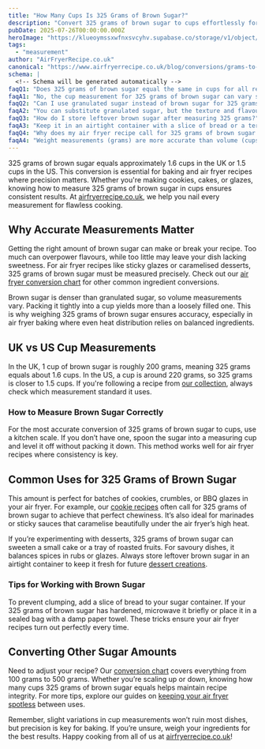 ```yaml
---
title: "How Many Cups Is 325 Grams of Brown Sugar?"
description: "Convert 325 grams of brown sugar to cups effortlessly for perfect baking results. Get precise measurements and air fryer tips here."
pubDate: 2025-07-26T00:00:00.000Z
heroImage: "https://klueoymssxwfnxsvcyhv.supabase.co/storage/v1/object/public/Shmucket/how-many-cups-is-325-grams-of-brown-sugar.webp"
tags:
  - "measurement"
author: "AirFryerRecipe.co.uk"
canonical: "https://www.airfryerrecipe.co.uk/blog/conversions/grams-to-cups/how-many-cups-is-325-grams-of-brown-sugar"
schema: |
  <!-- Schema will be generated automatically -->
faqQ1: "Does 325 grams of brown sugar equal the same in cups for all recipes?"
faqA1: "No, the cup measurement for 325 grams of brown sugar can vary slightly depending on how tightly it’s packed. For baking or air fryer recipes where precision matters, weighing is best. Our conversion guide provides averages for both UK and US cups."
faqQ2: "Can I use granulated sugar instead of brown sugar for 325 grams?"
faqA2: "You can substitute granulated sugar, but the texture and flavour will differ. Brown sugar adds moisture and a caramel note, which is why many air fryer recipes specify it. If swapping, adjust liquids slightly to compensate."
faqQ3: "How do I store leftover brown sugar after measuring 325 grams?"
faqA3: "Keep it in an airtight container with a slice of bread or a terra cotta disc to prevent hardening. If it clumps, revive it by microwaving for 10-second intervals or using the damp paper towel method."
faqQ4: "Why does my air fryer recipe call for 325 grams of brown sugar instead of cups?"
faqA4: "Weight measurements (grams) are more accurate than volume (cups), especially in baking. Air fryers cook quickly, so balanced ingredients ensure even results. Always follow the recipe’s preferred measurement for best outcomes."
---
```

<p>325 grams of brown sugar equals approximately 1.6 cups in the UK or 1.5 cups in the US. This conversion is essential for baking and air fryer recipes where precision matters. Whether you're making cookies, cakes, or glazes, knowing how to measure 325 grams of brown sugar in cups ensures consistent results. At <a href=https://www.airfryerrecipe.co.uk>airfryerrecipe.co.uk</a>, we help you nail every measurement for flawless cooking.</p>  

<h2>Why Accurate Measurements Matter</h2>  
<p>Getting the right amount of brown sugar can make or break your recipe. Too much can overpower flavours, while too little may leave your dish lacking sweetness. For air fryer recipes like sticky glazes or caramelised desserts, 325 grams of brown sugar must be measured precisely. Check out our <a href=https://www.airfryerrecipe.co.uk/air-fryer-conversion-chart>air fryer conversion chart</a> for other common ingredient conversions.</p>  

<p>Brown sugar is denser than granulated sugar, so volume measurements vary. Packing it tightly into a cup yields more than a loosely filled one. This is why weighing 325 grams of brown sugar ensures accuracy, especially in air fryer baking where even heat distribution relies on balanced ingredients.</p>  

<h2>UK vs US Cup Measurements</h2>  
<p>In the UK, 1 cup of brown sugar is roughly 200 grams, meaning 325 grams equals about 1.6 cups. In the US, a cup is around 220 grams, so 325 grams is closer to 1.5 cups. If you're following a recipe from <a href=https://www.airfryerrecipe.co.uk/recipes>our collection</a>, always check which measurement standard it uses.</p>  

<h3>How to Measure Brown Sugar Correctly</h3>  
<p>For the most accurate conversion of 325 grams of brown sugar to cups, use a kitchen scale. If you don’t have one, spoon the sugar into a measuring cup and level it off without packing it down. This method works well for air fryer recipes where consistency is key.</p>  

<h2>Common Uses for 325 Grams of Brown Sugar</h2>  
<p>This amount is perfect for batches of cookies, crumbles, or BBQ glazes in your air fryer. For example, our <a href=https://www.airfryerrecipe.co.uk/recipe-category/cookies>cookie recipes</a> often call for 325 grams of brown sugar to achieve that perfect chewiness. It’s also ideal for marinades or sticky sauces that caramelise beautifully under the air fryer’s high heat.</p>  

<p>If you’re experimenting with desserts, 325 grams of brown sugar can sweeten a small cake or a tray of roasted fruits. For savoury dishes, it balances spices in rubs or glazes. Always store leftover brown sugar in an airtight container to keep it fresh for future <a href=https://www.airfryerrecipe.co.uk/recipe-category/dessert>dessert creations</a>.</p>  

<h3>Tips for Working with Brown Sugar</h3>  
<p>To prevent clumping, add a slice of bread to your sugar container. If your 325 grams of brown sugar has hardened, microwave it briefly or place it in a sealed bag with a damp paper towel. These tricks ensure your air fryer recipes turn out perfectly every time.</p>  

<h2>Converting Other Sugar Amounts</h2>  
<p>Need to adjust your recipe? Our <a href=https://www.airfryerrecipe.co.uk/air-fryer-conversion-chart>conversion chart</a> covers everything from 100 grams to 500 grams. Whether you’re scaling up or down, knowing how many cups 325 grams of brown sugar equals helps maintain recipe integrity. For more tips, explore our guides on <a href=https://www.airfryerrecipe.co.uk/air-fryer-cleaner>keeping your air fryer spotless</a> between uses.</p>  

<p>Remember, slight variations in cup measurements won’t ruin most dishes, but precision is key for baking. If you’re unsure, weigh your ingredients for the best results. Happy cooking from all of us at <a href=https://www.airfryerrecipe.co.uk>airfryerrecipe.co.uk</a>!</p>
